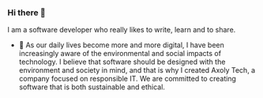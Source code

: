 ### Hi there 👋

I am a software developer who really likes to write, learn and to share. 

- 🔭 As our daily lives become more and more digital, I have been increasingly aware of the environmental and social impacts of technology. I believe that software should be designed with the environment and society in mind, and that is why I created Axoly Tech, a company focused on responsible IT. We are committed to creating software that is both sustainable and ethical. 
<!--
**IgnacioRondini/IgnacioRondini** is a ✨ _special_ ✨ repository because its `README.md` (this file) appears on your GitHub profile.

Here are some ideas to get you started:

- 🔭 I’m currently working on ...
- 🌱 I’m currently learning ...
- 👯 I’m looking to collaborate on ...
- 🤔 I’m looking for help with ...
- 💬 Ask me about ...
- 📫 How to reach me: ...
- 😄 Pronouns: ...
- ⚡ Fun fact: ...
-->
